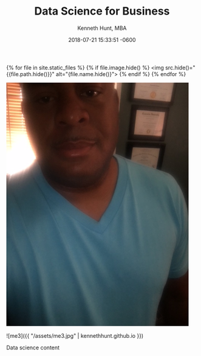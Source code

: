 ﻿---
layout: post
title:  "Data Science for Business"
date:   2018-07-21 15:33:51 -0600
author: "Kenneth Hunt, MBA"
image: me3.jpg
---
{% for file in site.static_files %}
  {% if file.image.hide() %}
    <img src.hide()="{{file.path.hide()}}" alt="{file.name.hide()}">
  {% endif %}
{% endfor %}













![me3](/assets/img/me3.jpg)




![me3]({{ "/assets/me3.jpg" | kennethhunt.github.io }})

Data science content 






